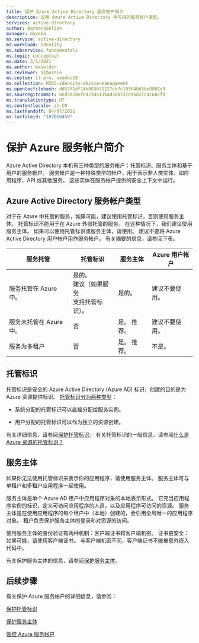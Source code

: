 ```yaml
---
title: 保护 Azure Active Directory 服务帐户简介
description: 说明 Azure Active Directory 中可用的服务帐户类型。
services: active-directory
author: BarbaraSelden
manager: daveba
ms.service: active-directory
ms.workload: identity
ms.subservice: fundamentals
ms.topic: conceptual
ms.date: 3/1/2021
ms.author: baselden
ms.reviewer: ajburnle
ms.custom: it-pro, seodec18
ms.collection: M365-identity-device-management
ms.openlocfilehash: d657f1df14b083631227cb7c19f64b65be8801d0
ms.sourcegitcommit: 6ed3928efe4734513bad388737dd6d27c4c602fd
ms.translationtype: HT
ms.contentlocale: zh-CN
ms.lasthandoff: 04/07/2021
ms.locfileid: "107010459"
---
```

# <a name="introduction-to-securing-azure-service-accounts"></a>保护 Azure 服务帐户简介

Azure Active Directory 本机有三种类型的服务帐户：托管标识、服务主体和基于用户的服务帐户。 服务帐户是一种特殊类型的帐户，用于表示非人类实体，如应用程序、API 或其他服务。 这些实体在服务帐户提供的安全上下文中运行。 

## <a name="types-of-azure-active-directory-service-accounts"></a>Azure Active Directory 服务帐户类型

对于在 Azure 中托管的服务，如果可能，建议使用托管标识，否则使用服务主体。 托管标识不能用于在 Azure 外部托管的服务。 在这种情况下，我们建议使用服务主体。 如果可以使用托管标识或服务主体，请使用。 建议不要将 Azure Active Directory 用户帐户用作服务帐户。 有关摘要的信息，请参阅下表。
 

| 服务托管| 托管标识| 服务主体| Azure 用户帐户 |
| - | - | - | - |
|服务托管在 Azure 中。| 是的。 <br>建议（如果服务 <br>支持托管标识）。| 是的。| 建议不要使用。 |
| 服务未托管在 Azure 中。| 否| 是。 推荐。| 建议不要使用。 |
| 服务为多租户| 否| 是。 推荐。| 不是。 |


## <a name="managed-identities"></a>托管标识

托管标识是安全的 Azure Active Directory (Azure AD) 标识，创建的目的是为 Azure 资源提供标识。 [托管标识分为两种类型](../managed-identities-azure-resources/overview.md#managed-identity-types)： 
 
* 系统分配的托管标识可以直接分配给服务实例。 

* 用户分配的托管标识可以作为独立的资源创建。 

有关详细信息，请参阅[保护托管标识](service-accounts-managed-identities.md)。 有关托管标识的一般信息，请参阅[什么是 Azure 资源的托管标识？](../managed-identities-azure-resources/overview.md)

## <a name="service-principals"></a>服务主体

如果你无法使用托管标识来表示你的应用程序，请使用服务主体。 服务主体可与单租户和多租户应用程序一起使用。 

服务主体是单个 Azure AD 租户中应用程序对象的本地表示形式。 它充当应用程序实例的标识，定义可访问应用程序的人员，以及应用程序可访问的资源。 服务主体是在使用应用程序的每个租户中（本地）创建的，会引用全局唯一的应用程序对象。 租户负责保护服务主体的登录和对资源的访问。

使用服务主体的身份验证有两种机制：客户端证书和客户端机密。 证书更安全：如果可能，请使用客户端证书。 与客户端机密不同，客户端证书不能被意外嵌入代码中。

有关保护服务主体的信息，请参阅[保护服务主体](service-accounts-principal.md)。

 
## <a name="next-steps"></a>后续步骤


有关保护 Azure 服务帐户的详细信息，请参阅：

[保护托管标识](service-accounts-managed-identities.md)

[保护服务主体](service-accounts-principal.md)

[管控 Azure 服务帐户](service-accounts-governing-azure.md)
